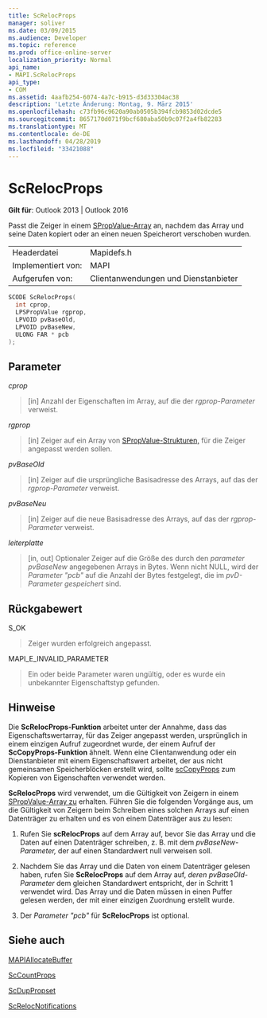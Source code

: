 ```yaml
---
title: ScRelocProps
manager: soliver
ms.date: 03/09/2015
ms.audience: Developer
ms.topic: reference
ms.prod: office-online-server
localization_priority: Normal
api_name:
- MAPI.ScRelocProps
api_type:
- COM
ms.assetid: 4aafb254-6074-4a7c-b915-d3d33304ac38
description: 'Letzte Änderung: Montag, 9. März 2015'
ms.openlocfilehash: c73fb96c9620a90ab0505b394fcb9853d02dcde5
ms.sourcegitcommit: 8657170d071f9bcf680aba50b9c07f2a4fb82283
ms.translationtype: MT
ms.contentlocale: de-DE
ms.lasthandoff: 04/28/2019
ms.locfileid: "33421088"
---
```

# <a name="screlocprops"></a>ScRelocProps

  
  
**Gilt für**: Outlook 2013 | Outlook 2016 
  
Passt die Zeiger in einem [SPropValue-Array](spropvalue.md) an, nachdem das Array und seine Daten kopiert oder an einen neuen Speicherort verschoben wurden. 
  
|||
|:-----|:-----|
|Headerdatei  <br/> |Mapidefs.h  <br/> |
|Implementiert von:  <br/> |MAPI  <br/> |
|Aufgerufen von:  <br/> |Clientanwendungen und Dienstanbieter  <br/> |
   
```cpp
SCODE ScRelocProps(
  int cprop,
  LPSPropValue rgprop,
  LPVOID pvBaseOld,
  LPVOID pvBaseNew,
  ULONG FAR * pcb
);
```

## <a name="parameters"></a>Parameter

 _cprop_
  
> [in] Anzahl der Eigenschaften im Array, auf die der  _rgprop-Parameter_ verweist. 
    
 _rgprop_
  
> [in] Zeiger auf ein Array von [SPropValue-Strukturen,](spropvalue.md) für die Zeiger angepasst werden sollen. 
    
 _pvBaseOld_
  
> [in] Zeiger auf die ursprüngliche Basisadresse des Arrays, auf das der  _rgprop-Parameter_ verweist. 
    
 _pvBaseNeu_
  
> [in] Zeiger auf die neue Basisadresse des Arrays, auf das der  _rgprop-Parameter_ verweist. 
    
 _leiterplatte_
  
> [in, out] Optionaler Zeiger auf die Größe des durch den  _parameter pvBaseNew_ angegebenen Arrays in Bytes. Wenn nicht NULL, wird der  _Parameter "pcb"_ auf die Anzahl der Bytes festgelegt, die im  _pvD-Parameter gespeichert_ sind. 
    
## <a name="return-value"></a>Rückgabewert

S_OK
  
> Zeiger wurden erfolgreich angepasst.
    
MAPI_E_INVALID_PARAMETER
  
> Ein oder beide Parameter waren ungültig, oder es wurde ein unbekannter Eigenschaftstyp gefunden.
    
## <a name="remarks"></a>Hinweise

Die **ScRelocProps-Funktion** arbeitet unter der Annahme, dass das Eigenschaftswertarray, für das Zeiger angepasst werden, ursprünglich in einem einzigen Aufruf zugeordnet wurde, der einem Aufruf der **ScCopyProps-Funktion** ähnelt. Wenn eine Clientanwendung oder ein Dienstanbieter mit einem Eigenschaftswert arbeitet, der aus nicht gemeinsamen Speicherblöcken erstellt wird, sollte [scCopyProps](sccopyprops.md) zum Kopieren von Eigenschaften verwendet werden. 
  
 **ScRelocProps** wird verwendet, um die Gültigkeit von Zeigern in einem [SPropValue-Array zu](spropvalue.md) erhalten. Führen Sie die folgenden Vorgänge aus, um die Gültigkeit von Zeigern beim Schreiben eines solchen Arrays auf einen Datenträger zu erhalten und es von einem Datenträger aus zu lesen: 
  
1. Rufen Sie **scRelocProps** auf dem Array auf, bevor Sie das Array und die Daten auf einen Datenträger schreiben, z. B. mit dem  _pvBaseNew-Parameter,_ der auf einen Standardwert null verweisen soll. 
    
2. Nachdem Sie das Array und die Daten von einem Datenträger gelesen haben, rufen Sie **ScRelocProps** auf dem Array auf,  _deren pvBaseOld-Parameter_ dem gleichen Standardwert entspricht, der in Schritt 1 verwendet wird. Das Array und die Daten müssen in einen Puffer gelesen werden, der mit einer einzigen Zuordnung erstellt wurde. 
    
3. Der  _Parameter "pcb"_ für **ScRelocProps** ist optional. 
    
## <a name="see-also"></a>Siehe auch



[MAPIAllocateBuffer](mapiallocatebuffer.md)
  
[ScCountProps](sccountprops.md)
  
[ScDupPropset](scduppropset.md)
  
[ScRelocNotifications](screlocnotifications.md)

